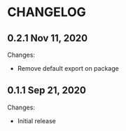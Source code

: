 # CHANGELOG

## 0.2.1 Nov 11, 2020

Changes:

- Remove default export on package


## 0.1.1 Sep 21, 2020

Changes:

- Initial release
